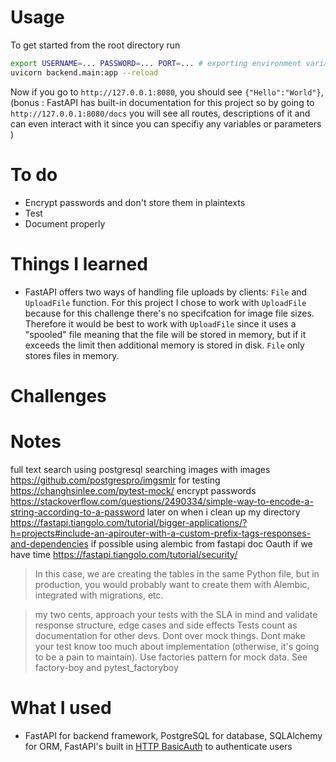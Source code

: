 # Usage

To get started from the root directory run

```bash
export USERNAME=... PASSWORD=... PORT=... # exporting environment variables to establish the connection to our database on the startup of our backend
uvicorn backend.main:app --reload
```

Now if you go to `http://127.0.0.1:8080`, you should see `{"Hello":"World"}`, (bonus : FastAPI has built-in documentation for this project so by going to `http://127.0.0.1:8080/docs` you will see all routes, descriptions of it and can even interact with it since you can specifiy any variables or parameters )

# To do

- Encrypt passwords and don't store them in plaintexts
- Test
- Document properly

# Things I learned

- FastAPI offers two ways of handling file uploads by clients: `File` and `UploadFile` function. For this project I chose to work with `UploadFile` because for this challenge there's no specifcation for image file sizes. Therefore it would be best to work with `UploadFile` since it uses a "spooled" file meaning that the file will be stored in memory, but if it exceeds the limit then additional memory is stored in disk. `File` only stores files in memory.

# Challenges

# Notes

full text search using postgresql
searching images with images https://github.com/postgrespro/imgsmlr
for testing https://changhsinlee.com/pytest-mock/
encrypt passwords
https://stackoverflow.com/questions/2490334/simple-way-to-encode-a-string-according-to-a-password
later on when i clean up my directory https://fastapi.tiangolo.com/tutorial/bigger-applications/?h=projects#include-an-apirouter-with-a-custom-prefix-tags-responses-and-dependencies
if possible using alembic
from fastapi doc
Oauth if we have time
https://fastapi.tiangolo.com/tutorial/security/

> In this case, we are creating the tables in the same Python file, but in production, you would probably want to create them with Alembic, integrated with migrations, etc.

> my two cents, approach your tests with the SLA in mind and validate response structure, edge cases and side effects Tests count as documentation for other devs. Dont over mock things. Dont make your test know too much about implementation (otherwise, it's going to be a pain to maintain). Use factories pattern for mock data. See factory-boy and pytest_factoryboy

# What I used

- FastAPI for backend framework, PostgreSQL for database, SQLAlchemy for ORM, FastAPI's built in [HTTP BasicAuth](!https://fastapi.tiangolo.com/advanced/security/http-basic-auth/) to authenticate users
